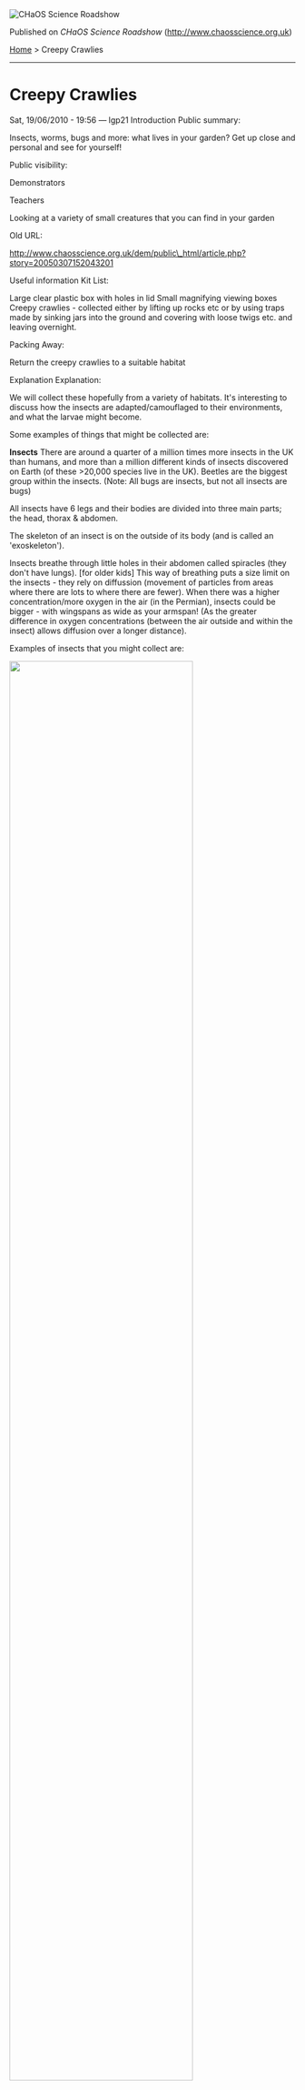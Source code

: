 <img src="http://www.chaosscience.org.uk/sites/default/files/garland_logo.png" alt="CHaOS Science Roadshow" id="logo" class="print-logo" />

Published on *CHaOS Science Roadshow* (<http://www.chaosscience.org.uk>)

[Home](http://www.chaosscience.org.uk/) &gt; Creepy Crawlies

------------------------------------------------------------------------

Creepy Crawlies
===============

<span class="submitted">Sat, 19/06/2010 - 19:56 — lgp21</span>
Introduction
Public summary: 

Insects, worms, bugs and more: what lives in your garden? Get up close and personal and see for yourself!

Public visibility: 

Demonstrators

Teachers

Looking at a variety of small creatures that you can find in your garden

Old URL: 

http://www.chaosscience.org.uk/dem/public\_html/article.php?story=20050307152043201

Useful information
Kit List: 

Large clear plastic box with holes in lid
Small magnifying viewing boxes
Creepy crawlies - collected either by lifting up rocks etc or by using traps made by sinking jars into the ground and covering with loose twigs etc. and leaving overnight.

Packing Away: 

Return the creepy crawlies to a suitable habitat

Explanation
Explanation: 

We will collect these hopefully from a variety of habitats. It's interesting to discuss how the insects are adapted/camouflaged to their environments, and what the larvae might become.

Some examples of things that might be collected are:

**Insects**
There are around a quarter of a million times more insects in the UK than humans, and more than a million different kinds of insects discovered on Earth (of these &gt;20,000 species live in the UK). Beetles are the biggest group within the insects. (Note: All bugs are insects, but not all insects are bugs)

All insects have 6 legs and their bodies are divided into three main parts; the head, thorax & abdomen.

The skeleton of an insect is on the outside of its body (and is called an 'exoskeleton').

Insects breathe through little holes in their abdomen called spiracles (they don't have lungs). \[for older kids\] This way of breathing puts a size limit on the insects - they rely on diffussion (movement of particles from areas where there are lots to where there are fewer). When there was a higher concentration/more oxygen in the air (in the Permian), insects could be bigger - with wingspans as wide as your armspan! (As the greater difference in oxygen concentrations (between the air outside and within the insect) allows diffusion over a longer distance).

Examples of insects that you might collect are:

<img src="http://www.srcf.ucam.org/chaos/sites/default/files/creepycrawlies1.jpg" style="width:80.0%" />

A few interesting facts are:
- Froghoppers are best known for their nymph stage, which produces a cover of frothy plant sap, "cuckoo spit" which hides the nymph from predators, insulates them against the cold, UV radiation and keeps them moist.
- Crickets and grasshoppers both have jumping hind legs

**Woodlice**
- Crustaceans with a rigid, segmented shell-like exoskeleton
- 14 jointed limbs
- Some woodlice can roll up into a sphere as a defensive mechanism
- Live in moist places (e.g. under rocks and logs) because they breathe through gills
- They eat mostly dead plants (decomposers)
- As woodlice grow they shed their exoskeleton in two stages, with the back half first followed a few days later by the front

**Spiders**
- Arthropods with 8 legs, they are not insects! (related to crabs!)
- They don't have antennae but instead use hairs on their body and legs to sense objects around them
- Spiders are carnivorous but have small mouths so in order to eat they inject poison into their victims which digests them
- Some spiders spin webs to catch their food - flies get trapped in the sticky strands of the web (made from silk produced by glands at the back of the spider's body).

Risk Assessment
Date risk assesment last checked: 

<span class="date-display-single">Fri, 13/01/2017</span>

Risk assesment checked by: 

alfredc

Date risk assesment double checked: 

<span class="date-display-single">Mon, 06/02/2017</span>

Risk assesment double-checked by: 

Miffles

Risk Assessment: 

<table>
<colgroup>
<col width="50%" />
<col width="50%" />
</colgroup>
<tbody>
<tr class="odd">
<td>DESCRIPTION</td>
<td>Insects and other creepy crawlies (found by demonstrators) in clear plastic display tanks. Observing their behaviour, eg. in moist and dry conditions, and looking at them under a low magnification microscope.</td>
</tr>
<tr class="even">
<td>RISKS</td>
<td><p>1. Stomach upsets if a child ingests an insect, or soil. Tetanus risk if people with deep cuts touch soil.<br />
2. Electrical equipment - hot and risk of electrocution if faulty or wet.<br />
3. Panic, especially if an insect gets loose.<br />
4. Itching or allergic reaction if someone is bitten by an insect.</p></td>
</tr>
<tr class="odd">
<td>ACTION TO BE TAKEN TO MINIMISE RISKS</td>
<td><p>1. Watch very young children to ensure they do not put soil or insects in their mouths. Ensure that any child who has touched soil or insects washes hands. Do not allow people with cuts to handle soil - demonstrator to wear a plaster if (s)he has a cut.<br />
2. Switch off microscope between uses if it starts to become hot.<br />
3. Ensure the insects are all kept in close range, and that children do not open tray lids without supervision.<br />
4. Don't assign demonstrators with an allergy to insect bites to this experiment. Encourage children to be gentle when handling insects.</p></td>
</tr>
<tr class="even">
<td>ACTION TO BE TAKEN IN THE EVENT OF AN ACCIDENT</td>
<td>1. Reassure that there will probably not be a problem, but to contact GP if any symptoms ensue.<br />
2. Switch off equipment in the event of an electrical problem, clear area, call first aider. If child burns themselves, keep affected area under running cold water for 10 mins, call a first aider.<br />
3. Clear the area, get adults to help keep their children under control, retrieve insects (call for help if necessary).<br />
4. Reassure that there probably won't be a problem, pull any visible sting (get first aider), wash under a cold tap to soothe irritation.</td>
</tr>
</tbody>
</table>

0

0

Images
Experiment logo: 

<img src="http://www.chaosscience.org.uk/sites/default/files/exptimages/logos/bugs.jpg?1327414475" class="imagefield imagefield-field_experiment_logo" width="380" height="380" />

Publicity photo: 

<img src="http://www.chaosscience.org.uk/sites/default/files/exptimages/publicity/28355-004-64219017.jpg?1330101159" class="imagefield imagefield-field_experiment_publicity" width="550" height="407" />

-   [Biology](http://www.chaosscience.org.uk/taxonomy/term/17) <span class="print-footnote">\[1\]</span>
-   [CBS only](http://www.chaosscience.org.uk/taxonomy/term/26 "Non-transportable experiments that tend to be used for CBS only.") <span class="print-footnote">\[2\]</span>
-   [Active](http://www.chaosscience.org.uk/taxonomy/term/19 "Experiment has working equipment at the time of last update, and is available for events.") <span class="print-footnote">\[3\]</span>

****

------------------------------------------------------------------------

**Source URL (retrieved on *06/08/2017 - 11:48*):** <http://www.chaosscience.org.uk/node/274>

**Links:**
\[1\] http://www.chaosscience.org.uk/taxonomy/term/17
\[2\] http://www.chaosscience.org.uk/taxonomy/term/26
\[3\] http://www.chaosscience.org.uk/taxonomy/term/19

